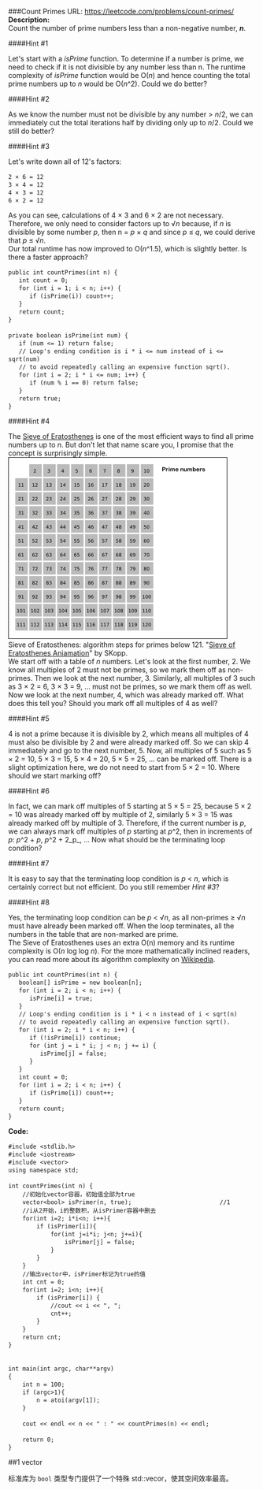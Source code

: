 ###Count Primes
URL: https://leetcode.com/problems/count-primes/</br>
__Description:__</br>
Count the number of prime numbers less than a non-negative number, ___n___.

####Hint #1

Let's start with a _isPrime_ function. To determine if a number is prime, we need to check if it is not divisible by any number less than n. The runtime complexity of _isPrime_ function would be O(_n_) and hence counting the total prime numbers up to _n_ would be O(_n_^2). Could we do better?

####Hint #2

As we know the number must not be divisible by any number > _n_/2, we can immediately cut the total iterations half by dividing only up to _n_/2. Could we still do better?

####Hint #3

Let's write down all of 12's factors:

	2 × 6 = 12
	3 × 4 = 12
	4 × 3 = 12
	6 × 2 = 12

As you can see, calculations of 4 × 3 and 6 × 2 are not necessary. Therefore, we only need to consider factors up to √_n_ because, if _n_ is divisible by some number _p_, then n = _p_ × _q_ and since _p_ ≤ _q_, we could derive that _p_ ≤ √_n_.</br>
Our total runtime has now improved to O(_n_^1.5), which is slightly better. Is there a faster approach?

	public int countPrimes(int n) {
	   int count = 0;
	   for (int i = 1; i < n; i++) {
	      if (isPrime(i)) count++;
	   }
	   return count;
	}

	private boolean isPrime(int num) {
	   if (num <= 1) return false;
	   // Loop's ending condition is i * i <= num instead of i <= sqrt(num)
	   // to avoid repeatedly calling an expensive function sqrt().
	   for (int i = 2; i * i <= num; i++) {
	      if (num % i == 0) return false;
	   }
	   return true;
	}

####Hint #4

The [Sieve of Eratosthenes](https://en.wikipedia.org/wiki/Sieve_of_Eratosthenes) is one of the most efficient ways to find all prime numbers up to _n_. But don't let that name scare you, I promise that the concept is surprisingly simple.</br>
![img](Sieve_of_Eratosthenes_animation.gif)</br>
Sieve of Eratosthenes: algorithm steps for primes below 121. "[Sieve of Eratosthenes Aniamation](https://commons.wikimedia.org/wiki/File:Sieve_of_Eratosthenes_animation.gif)" by SKopp.</br>
We start off with a table of _n_ numbers. Let's look at the first number, 2. We know all multiples of 2 must not be primes, so we mark them off as non-primes. Then we look at the next number, 3. Similarly, all multiples of 3 such as 3 × 2 = 6, 3 × 3 = 9, ... must not be primes, so we mark them off as well. Now we look at the next number, 4, which was already marked off. What does this tell you? Should you mark off all multiples of 4 as well?

####Hint #5

4 is not a prime because it is divisible by 2, which means all multiples of 4 must also be divisible by 2 and were already marked off. So we can skip 4 immediately and go to the next number, 5. Now, all multiples of 5 such as 5 × 2 = 10, 5 × 3 = 15, 5 × 4 = 20, 5 × 5 = 25, ... can be marked off. There is a slight optimization here, we do not need to start from 5 × 2 = 10. Where should we start marking off?

####Hint #6

In fact, we can mark off multiples of 5 starting at 5 × 5 = 25, because 5 × 2 = 10 was already marked off by multiple of 2, similarly 5 × 3 = 15 was already marked off by multiple of 3. Therefore, if the current number is _p_, we can always mark off multiples of _p_ starting at _p_^2, then in increments of _p_: _p_^2 + _p_, _p_^2 + 2_p_, ... Now what should be the terminating loop condition?

####Hint #7

It is easy to say that the terminating loop condition is _p_ < _n_, which is certainly correct but not efficient. Do you still remember _Hint #3_?

####Hint #8

Yes, the terminating loop condition can be _p_ < √_n_, as all non-primes ≥ √_n_ must have already been marked off. When the loop terminates, all the numbers in the table that are non-marked are prime.</br>
The Sieve of Eratosthenes uses an extra O(n) memory and its runtime complexity is O(_n_ log log _n_). For the more mathematically inclined readers, you can read more about its algorithm complexity on [Wikipedia](https://en.wikipedia.org/wiki/Sieve_of_Eratosthenes#Algorithm_complexity).

	public int countPrimes(int n) {
	   boolean[] isPrime = new boolean[n];
	   for (int i = 2; i < n; i++) {
	      isPrime[i] = true;
	   }
	   // Loop's ending condition is i * i < n instead of i < sqrt(n)
	   // to avoid repeatedly calling an expensive function sqrt().
	   for (int i = 2; i * i < n; i++) {
	      if (!isPrime[i]) continue;
	      for (int j = i * i; j < n; j += i) {
	         isPrime[j] = false;
	      }
	   }
	   int count = 0;
	   for (int i = 2; i < n; i++) {
	      if (isPrime[i]) count++;
	   }
	   return count;
	}

__Code:__

	#include <stdlib.h>
	#include <iostream>
	#include <vector>
	using namespace std;

	int countPrimes(int n) {
		//初始化vector容器，初始值全部为true
	    vector<bool> isPrimer(n, true); 						//1
	    //i从2开始，i的整数积，从isPrimer容器中删去
	    for(int i=2; i*i<n; i++){
	        if (isPrimer[i]){
	            for(int j=i*i; j<n; j+=i){
	                isPrimer[j] = false;
	            }
	        }
	    }
	    //输出vector中，isPrimer标记为true的值
	    int cnt = 0;
	    for(int i=2; i<n; i++){
	        if (isPrimer[i]) { 
	            //cout << i << ", ";
	            cnt++;
	        }
	    }
	    return cnt;
	}


	int main(int argc, char**argv) 
	{
	    int n = 100;
	    if (argc>1){
	        n = atoi(argv[1]);
	    }
	  
	    cout << endl << n << " : " << countPrimes(n) << endl;

	    return 0;
	}

##1 vector<bool>

标准库为 `bool` 类型专门提供了一个特殊 std::vecor，使其空间效率最高。